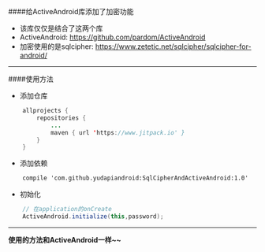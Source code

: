####给ActiveAndroid库添加了加密功能
- 该库仅仅是结合了这两个库
- ActiveAndroid: https://github.com/pardom/ActiveAndroid
- 加密使用的是sqlcipher: https://www.zetetic.net/sqlcipher/sqlcipher-for-android/

- - -

####使用方法
- 添加仓库
```java
    allprojects {
		repositories {
			...
			maven { url 'https://www.jitpack.io' }
		}
	}
```

- 添加依赖
```xml
    compile 'com.github.yudapiandroid:SqlCipherAndActiveAndroid:1.0'
```


- 初始化
```java
    // 在application的onCreate
    ActiveAndroid.initialize(this,password);
```

- - -

**使用的方法和ActiveAndroid一样~~**

